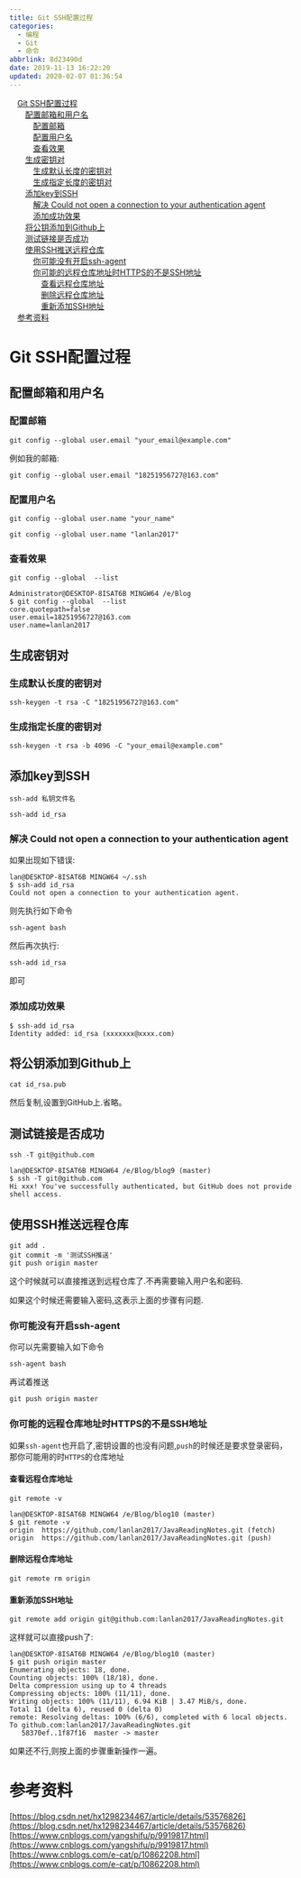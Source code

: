 ```yaml
---
title: Git SSH配置过程
categories:
  - 编程
  - Git
  - 命令
abbrlink: 8d23490d
date: 2019-11-13 16:22:20
updated: 2020-02-07 01:36:54
---
```

<div id='my_toc'><a href="/blog/8d23490d/#Git-SSH配置过程" class="header_1">Git SSH配置过程</a>&nbsp;<br><a href="/blog/8d23490d/#配置邮箱和用户名" class="header_2">配置邮箱和用户名</a>&nbsp;<br><a href="/blog/8d23490d/#配置邮箱" class="header_3">配置邮箱</a>&nbsp;<br><a href="/blog/8d23490d/#配置用户名" class="header_3">配置用户名</a>&nbsp;<br><a href="/blog/8d23490d/#查看效果" class="header_3">查看效果</a>&nbsp;<br><a href="/blog/8d23490d/#生成密钥对" class="header_2">生成密钥对</a>&nbsp;<br><a href="/blog/8d23490d/#生成默认长度的密钥对" class="header_3">生成默认长度的密钥对</a>&nbsp;<br><a href="/blog/8d23490d/#生成指定长度的密钥对" class="header_3">生成指定长度的密钥对</a>&nbsp;<br><a href="/blog/8d23490d/#添加key到SSH" class="header_2">添加key到SSH</a>&nbsp;<br><a href="/blog/8d23490d/#解决-Could-not-open-a-connection-to-your-authentication-agent" class="header_3">解决 Could not open a connection to your authentication agent</a>&nbsp;<br><a href="/blog/8d23490d/#添加成功效果" class="header_3">添加成功效果</a>&nbsp;<br><a href="/blog/8d23490d/#将公钥添加到Github上" class="header_2">将公钥添加到Github上</a>&nbsp;<br><a href="/blog/8d23490d/#测试链接是否成功" class="header_2">测试链接是否成功</a>&nbsp;<br><a href="/blog/8d23490d/#使用SSH推送远程仓库" class="header_2">使用SSH推送远程仓库</a>&nbsp;<br><a href="/blog/8d23490d/#你可能没有开启ssh-agent" class="header_3">你可能没有开启ssh-agent</a>&nbsp;<br><a href="/blog/8d23490d/#你可能的远程仓库地址时HTTPS的不是SSH地址" class="header_3">你可能的远程仓库地址时HTTPS的不是SSH地址</a>&nbsp;<br><a href="/blog/8d23490d/#查看远程仓库地址" class="header_4">查看远程仓库地址</a>&nbsp;<br><a href="/blog/8d23490d/#删除远程仓库地址" class="header_4">删除远程仓库地址</a>&nbsp;<br><a href="/blog/8d23490d/#重新添加SSH地址" class="header_4">重新添加SSH地址</a>&nbsp;<br><a href="/blog/8d23490d/#参考资料" class="header_1">参考资料</a>&nbsp;<br></div>
<style>.header_1{margin-left: 1em;}.header_2{margin-left: 2em;}.header_3{margin-left: 3em;}.header_4{margin-left: 4em;}.header_5{margin-left: 5em;}.header_6{margin-left: 6em;}</style>
<!--more-->
<script>if (navigator.platform.search('arm')==-1){document.getElementById('my_toc').style.display = 'none';}var e,p = document.getElementsByTagName('p');while (p.length>0) {e = p[0];e.parentElement.removeChild(e);}</script>

<!--end-->
# Git SSH配置过程 #
## 配置邮箱和用户名 ##
### 配置邮箱 ###
```shell
git config --global user.email "your_email@example.com"
```
例如我的邮箱:
```shell
git config --global user.email "18251956727@163.com"
```
### 配置用户名 ###
```shell
git config --global user.name "your_name"
```
```shell
git config --global user.name "lanlan2017"
```
### 查看效果 ###
```shell
git config --global  --list
```
```shell
Administrator@DESKTOP-8ISAT6B MINGW64 /e/Blog
$ git config --global  --list
core.quotepath=false
user.email=18251956727@163.com
user.name=lanlan2017
```
## 生成密钥对 ##
### 生成默认长度的密钥对 ###
```shell
ssh-keygen -t rsa -C "18251956727@163.com"
```
### 生成指定长度的密钥对 ###
```shell
ssh-keygen -t rsa -b 4096 -C "your_email@example.com"
```
## 添加key到SSH  ##
```shell
ssh-add 私钥文件名
```
```shell
ssh-add id_rsa
```
### 解决 Could not open a connection to your authentication agent ###
如果出现如下错误:
```shell
lan@DESKTOP-8ISAT6B MINGW64 ~/.ssh
$ ssh-add id_rsa
Could not open a connection to your authentication agent.
```
则先执行如下命令
```shell
ssh-agent bash
```
然后再次执行:
```shell
ssh-add id_rsa
```
即可
### 添加成功效果 ###
```shell
$ ssh-add id_rsa
Identity added: id_rsa (xxxxxxx@xxxx.com)
```
## 将公钥添加到Github上 ##
```shell
cat id_rsa.pub
```
然后复制,设置到GitHub上.省略。
## 测试链接是否成功 ##
```shell
ssh -T git@github.com
```
```shell
lan@DESKTOP-8ISAT6B MINGW64 /e/Blog/blog9 (master)
$ ssh -T git@github.com
Hi xxx! You've successfully authenticated, but GitHub does not provide shell access.
```
## 使用SSH推送远程仓库 ##
```shell
git add .
git commit -m '测试SSH推送'
git push origin master
```
这个时候就可以直接推送到远程仓库了.不再需要输入用户名和密码.

如果这个时候还需要输入密码,这表示上面的步骤有问题.
### 你可能没有开启ssh-agent
你可以先需要输入如下命令
```shell
ssh-agent bash
```
再试着推送
```java
git push origin master
```
### 你可能的远程仓库地址时HTTPS的不是SSH地址
如果`ssh-agent`也开启了,密钥设置的也没有问题,`push`的时候还是要求登录密码，那你可能用的时`HTTPS`的仓库地址
#### 查看远程仓库地址 ####
```shell
git remote -v
```
```shell
lan@DESKTOP-8ISAT6B MINGW64 /e/Blog/blog10 (master)
$ git remote -v
origin  https://github.com/lanlan2017/JavaReadingNotes.git (fetch)
origin  https://github.com/lanlan2017/JavaReadingNotes.git (push)
```
#### 删除远程仓库地址 ####
```shell
git remote rm origin
```
#### 重新添加SSH地址 ####
```shell
git remote add origin git@github.com:lanlan2017/JavaReadingNotes.git
```
这样就可以直接push了:
```shell
lan@DESKTOP-8ISAT6B MINGW64 /e/Blog/blog10 (master)
$ git push origin master
Enumerating objects: 18, done.
Counting objects: 100% (18/18), done.
Delta compression using up to 4 threads
Compressing objects: 100% (11/11), done.
Writing objects: 100% (11/11), 6.94 KiB | 3.47 MiB/s, done.
Total 11 (delta 6), reused 0 (delta 0)
remote: Resolving deltas: 100% (6/6), completed with 6 local objects.
To github.com:lanlan2017/JavaReadingNotes.git
   58370ef..1f87f16  master -> master

```
如果还不行,则按上面的步骤重新操作一遍。

# 参考资料 #
[https://blog.csdn.net/hx1298234467/article/details/53576826](https://blog.csdn.net/hx1298234467/article/details/53576826)
[https://www.cnblogs.com/yangshifu/p/9919817.html](https://www.cnblogs.com/yangshifu/p/9919817.html)
[https://www.cnblogs.com/e-cat/p/10862208.html](https://www.cnblogs.com/e-cat/p/10862208.html)
